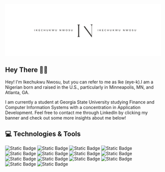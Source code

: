 [![Ike Nwosu Header](https://github.com/inwosu11/inwosu11/blob/f4378747312d086363e0404243fbac28fb933286/White%20Minimalist%20Simple%20Aesthetic%20Name%20Twitter%20Header.png)](https://www.linkedin.com/in/ike-nwosu/)
## Hey There 👋🏿
Hey! I'm Ikechukwu Nwosu, but you can refer to me as Ike (eye-k).I am a Nigerian born and raised in the U.S., particularly in Minneapolis, MN, and Atlanta, GA. 

I am currently a student at Georgia State University studying Finance and Computer Information Systems with a concentration in Application Development. Feel free to contact me through LinkedIn by clicking my banner and check out some more insights about me below!
## 💻 Technologies & Tools
![Static Badge](https://img.shields.io/badge/OS-MacOS-ii?style=flat&logo=MacOS&logoColor=platinum&color=silver)
![Static Badge](https://img.shields.io/badge/Editor-IntelliJ-ii?style=flat&logo=intellij%20idea&logoColor=diamond&color=silver)
![Static Badge](https://img.shields.io/badge/Editor-VS%20Code-ii?style=flat&logo=Visual%20studio%20Code&logoColor=diamond&color=silver)
![Static Badge](https://img.shields.io/badge/Editor-Eclipse-ii?style=flat&logo=Eclipse&logoColor=diamond&color=silver)
![Static Badge](https://img.shields.io/badge/Editor-XCode-ii?style=flat&logo=XCode&logoColor=diamond&color=silver)
![Static Badge](https://img.shields.io/badge/Editor-Replit-ii?style=flat&logo=Replit&logoColor=diamond&color=silver)
![Static Badge](https://img.shields.io/badge/Code-Python-ii?style=flat&logo=Python&logoColor=diamond&color=silver)
![Static Badge](https://img.shields.io/badge/Code-Java-ii?style=flat&logo=Java%20programming%20language&logoColor=diamond&color=silver)
![Static Badge](https://img.shields.io/badge/Code-R-ii?style=flat&logo=R&logoColor=diamond&color=silver)
![Static Badge](https://img.shields.io/badge/Code-JavaScript-ii?style=flat&logo=Javascript&logoColor=diamond&color=silver)
![Static Badge](https://img.shields.io/badge/Web-HTML%20%26%20CSS-ii?style=flat&logo=Internet&logoColor=diamond&color=silver)
![Static Badge](https://img.shields.io/badge/Tools-MySQL-ii?style=flat&logo=mysql&logoColor=diamond&color=silver)
![Static Badge](https://img.shields.io/badge/Tools-Azure-ii?style=flat&logo=Microsoft%20Azure&logoColor=diamond&color=silver)
![Static Badge](https://img.shields.io/badge/Tools-SqLite-ii?style=flat&logo=SQLite&logoColor=diamond&color=silver)



<!--
**inwosu11/inwosu11** is a ✨ _special_ ✨ repository because its `README.md` (this file) appears on your GitHub profile.

Here are some ideas to get you started:

- 🔭 I’m currently working on ...
- 🌱 I’m currently learning ...
- 👯 I’m looking to collaborate on ...
- 🤔 I’m looking for help with ...
- 💬 Ask me about ...
- 📫 How to reach me: ...
- 😄 Pronouns: ...
- ⚡ Fun fact: ...
-->
